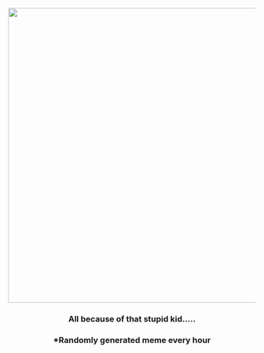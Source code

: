 <p align="center">
        <img src="https://i.redd.it/x7dknt54r8191.jpg" width="600" height="600">
        </p>
        <h3 align="center">All because of that stupid kid…..</h3>
        <h3 align="center">*Randomly generated meme every hour</h3>
    